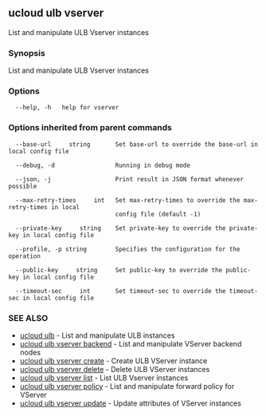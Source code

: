 ## ucloud ulb vserver

List and manipulate ULB Vserver instances

### Synopsis

List and manipulate ULB Vserver instances

### Options

```
  --help, -h   help for vserver 

```

### Options inherited from parent commands

```
  --base-url     string       Set base-url to override the base-url in local config file 

  --debug, -d                 Running in debug mode 

  --json, -j                  Print result in JSON format whenever possible 

  --max-retry-times     int   Set max-retry-times to override the max-retry-times in local
                              config file (default -1) 

  --private-key     string    Set private-key to override the private-key in local config file 

  --profile, -p string        Specifies the configuration for the operation 

  --public-key     string     Set public-key to override the public-key in local config file 

  --timeout-sec     int       Set timeout-sec to override the timeout-sec in local config file 

```

### SEE ALSO

* [ucloud ulb](developer/cli/cmd/ucloud/ulb)	 - List and manipulate ULB instances
* [ucloud ulb vserver backend](developer/cli/cmd/ucloud/ulb/vserver/backend)	 - List and manipulate VServer backend nodes
* [ucloud ulb vserver create](developer/cli/cmd/ucloud/ulb/vserver/create)	 - Create ULB VServer instance
* [ucloud ulb vserver delete](developer/cli/cmd/ucloud/ulb/vserver/delete)	 - Delete ULB VServer instances
* [ucloud ulb vserver list](developer/cli/cmd/ucloud/ulb/vserver/list)	 - List ULB Vserver instances
* [ucloud ulb vserver policy](developer/cli/cmd/ucloud/ulb/vserver/policy)	 - List and manipulate forward policy for VServer
* [ucloud ulb vserver update](developer/cli/cmd/ucloud/ulb/vserver/update)	 - Update attributes of VServer instances

